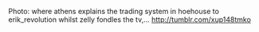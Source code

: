 Photo: where athens explains the trading system in hoehouse to erik_revolution whilst zelly fondles the tv,... http://tumblr.com/xup148tmko